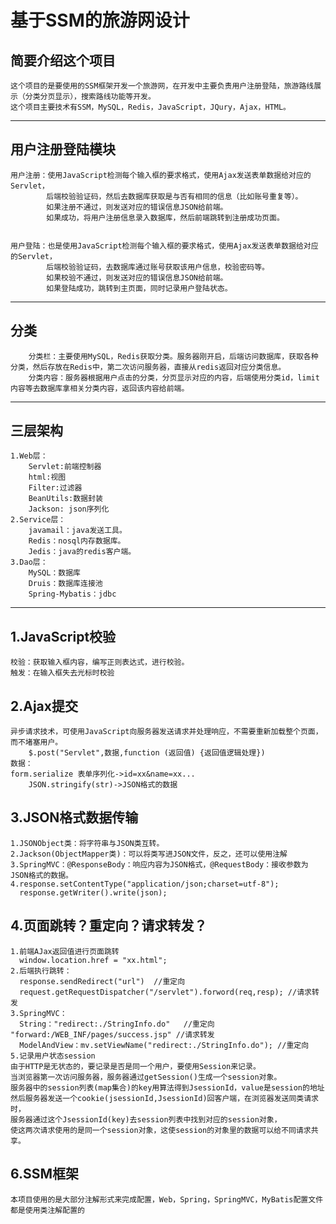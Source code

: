 基于SSM的旅游网设计
=
简要介绍这个项目
-
    这个项目的是要使用的SSM框架开发一个旅游网，在开发中主要负责用户注册登陆，旅游路线展示（分类分页显示），搜索路线功能等开发。 
    这个项目主要技术有SSM，MySQL，Redis，JavaScript，JQury，Ajax，HTML。
--------------------------------------------------------------------------------
用户注册登陆模块
-
    用户注册：使用JavaScript检测每个输入框的要求格式，使用Ajax发送表单数据给对应的Servlet，
            后端校验验证码，然后去数据库获取是与否有相同的信息（比如账号重复等）。
            如果注册不通过，则发送对应的错误信息JSON给前端。
            如果成功，将用户注册信息录入数据库，然后前端跳转到注册成功页面。
    
   
    用户登陆：也是使用JavaScript检测每个输入框的要求格式，使用Ajax发送表单数据给对应的Servlet，
            后端校验验证码，去数据库通过账号获取该用户信息，校验密码等。
            如果校验不通过，则发送对应的错误信息JSON给前端。
            如果登陆成功，跳转到主页面，同时记录用户登陆状态。
--------------------------------------------------------------------------------
分类
-
        分类栏：主要使用MySQL，Redis获取分类。服务器刚开启，后端访问数据库，获取各种分类，然后存放在Redis中，第二次访问服务器，直接从redis返回对应分类信息。
        分类内容：服务器根据用户点击的分类，分页显示对应的内容，后端使用分类id，limit内容等去数据库拿相关分类内容，返回该内容给前端。


--------------------------------------------------------------------------------
三层架构
-
    1.Web层：
        Servlet:前端控制器
        html:视图
        Filter:过滤器
        BeanUtils:数据封装
        Jackson: json序列化
    2.Service层：
        javamail：java发送工具。
        Redis：nosql内存数据库。
        Jedis：java的redis客户端。
    3.Dao层：
        MySQL：数据库
        Druis：数据库连接池
        Spring-Mybatis：jdbc
--------------------------------------------------------------------------------
1.JavaScript校验
-
    校验：获取输入框内容，编写正则表达式，进行校验。
    触发：在输入框失去光标时校验
2.Ajax提交
-
    异步请求技术，可使用JavaScript向服务器发送请求并处理响应，不需要重新加载整个页面，而不堵塞用户。
        $.post("Servlet",数据,function (返回值) {返回值逻辑处理})
    数据：
    form.serialize 表单序列化->id=xx&name=xx...
        JSON.stringify(str)->JSON格式的数据

3.JSON格式数据传输
-
    1.JSONObject类：将字符串与JSON类互转。
    2.Jackson(ObjectMapper类)：可以将类写进JSON文件，反之，还可以使用注解
    3.SpringMVC：@ResponseBody：响应内容为JSON格式，@RequestBody：接收参数为JSON格式的数据。
    4.response.setContentType("application/json;charset=utf-8");
      response.getWriter().write(json);

4.页面跳转？重定向？请求转发？
-
    1.前端AJax返回值进行页面跳转 
      window.location.href = "xx.html";
    2.后端执行跳转：
      response.sendRedirect("url")  //重定向
      request.getRequestDispatcher("/servlet").forword(req,resp); //请求转发
    3.SpringMVC：
      String："redirect:./StringInfo.do"   //重定向  
    "forward:/WEB_INF/pages/success.jsp" //请求转发
      ModelAndView：mv.setViewName("redirect:./StringInfo.do"); //重定向 
    5.记录用户状态session
    由于HTTP是无状态的，要记录是否是同一个用户，要使用Session来记录。
    当浏览器第一次访问服务器，服务器通过getSession()生成一个session对象。
    服务器中的session列表(map集合)的key用算法得到JsessionId，value是session的地址
    然后服务器发送一个cookie(jsessionId,JsessionId)回客户端，在浏览器发送同类请求时，
    服务器通过这个JsessionId(key)去session列表中找到对应的session对象，
    使这两次请求使用的是同一个session对象，这使session的对象里的数据可以给不同请求共享。
6.SSM框架
-
    本项目使用的是大部分注解形式来完成配置，Web，Spring，SpringMVC，MyBatis配置文件都是使用类注解配置的	